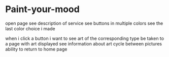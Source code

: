 # Paint-your-mood

open page
    see description of service
    see buttons in multiple colors
    see the last color choice i made
    
when i click a button i want to see art of the corresponding type
    be taken to a page with art displayed
    see information about art
    cycle between pictures 
    ability to return to home page
